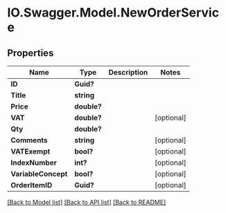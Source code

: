 # IO.Swagger.Model.NewOrderService
## Properties

Name | Type | Description | Notes
------------ | ------------- | ------------- | -------------
**ID** | **Guid?** |  | 
**Title** | **string** |  | 
**Price** | **double?** |  | 
**VAT** | **double?** |  | [optional] 
**Qty** | **double?** |  | 
**Comments** | **string** |  | [optional] 
**VATExempt** | **bool?** |  | [optional] 
**IndexNumber** | **int?** |  | [optional] 
**VariableConcept** | **bool?** |  | [optional] 
**OrderItemID** | **Guid?** |  | [optional] 

[[Back to Model list]](../README.md#documentation-for-models) [[Back to API list]](../README.md#documentation-for-api-endpoints) [[Back to README]](../README.md)

